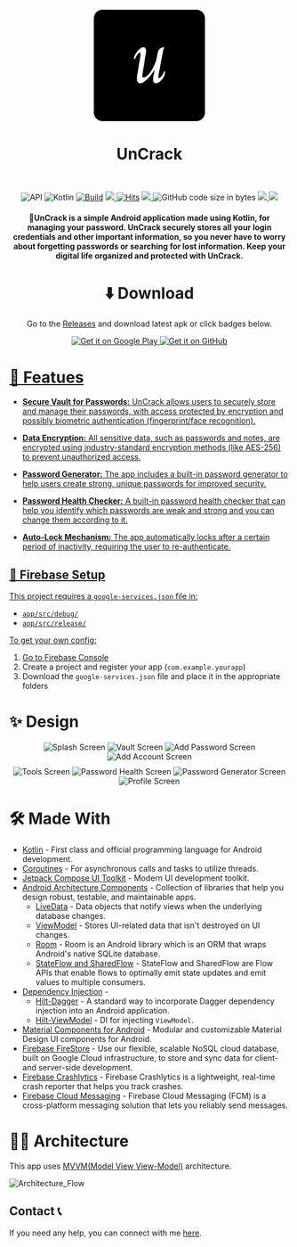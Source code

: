 <div align="center">
</br>
<img src="art/github_logo.svg" width="200" />

</div>

<h1 align="center">UnCrack</h1>

</br>
<p align="center">
  <img alt="API" src="https://img.shields.io/badge/Api%2021+-50f270?logo=android&logoColor=black&style=for-the-badge"/></a>
  <img alt="Kotlin" src="https://img.shields.io/badge/Kotlin-a503fc?logo=kotlin&logoColor=white&style=for-the-badge"/></a>
  <a href="https://github.com/aritra-tech/UnCrack/actions">
      <img alt="Build" src="https://img.shields.io/github/actions/workflow/status/aritra-tech/uncrack/ci_build.yml?label=Build&style=for-the-badge"/></a>
  <a href="https://github.com/aritra-tech/UnCrack/stargazers">
      <img src="https://img.shields.io/github/stars/aritra-tech/UnCrack?color=ffff00&style=for-the-badge"/>
  </a>
  <a href="https://hits.sh/github.com/aritra-tech/UnCrack/">
      <img alt="Hits" src="https://hits.sh/github.com/aritra-tech/UnCrack.svg?style=for-the-badge&label=Views&extraCount=7500&color=ff3f6f"/></a>
  <a href="https://github.com/aritra-tech/UnCrack/releases">
      <img src="https://img.shields.io/github/downloads/aritra-tech/uncrack/total?color=orange&style=for-the-badge"/>
  </a>
  <img alt="GitHub code size in bytes" src="https://img.shields.io/github/languages/code-size/aritra-tech/UnCrack?style=for-the-badge">
  <a href="">
      <img src="https://img.shields.io/github/v/release/aritra-tech/uncrack?color=purple&include_prereleases&logo=github&style=for-the-badge"/>
  </a>
  <a href="https://play.google.com/store/apps/details?id=com.geekymusketeers.uncrack">
      <img src="https://img.shields.io/endpoint?color=purple&logo=google-play&style=for-the-badge&label=Play%20store&url=https%3A%2F%2Fplay.cuzi.workers.dev%2Fplay%3Fi%3Dcom.geekymusketeers.uncrack%26l%3DAndroid%26m%3D%24version"/>
  </a>
  </br>
</p>

<h4 align="center">🔑UnCrack is a simple Android application made using Kotlin, for managing your password. UnCrack securely stores all your login credentials and other important information, 
  so you never have to worry about forgetting passwords or searching for lost information. Keep your digital life organized and protected with UnCrack.</h4>
  
<div align="center">
  
# ⬇️ Download
Go to the [Releases](https://github.com/aritra-tech/UnCrack/releases/latest) and download latest apk
or click badges below.

<a href="https://play.google.com/store/apps/details?id=com.geekymusketeers.uncrack"><img alt="Get it on Google Play" src="https://play.google.com/intl/en_us/badges/images/generic/en-play-badge.png" height=90px />
<a href="https://github.com/aritra-tech/UnCrack/releases/latest"><img alt="Get it on GitHub" src="https://user-images.githubusercontent.com/69304392/148696068-0cfea65d-b18f-4685-82b5-329a330b1c0d.png" height=90px />

</div>

# 🔏 Featues 

- **Secure Vault for Passwords:** UnCrack allows users to securely store and manage their passwords, with access protected by encryption and possibly biometric authentication (fingerprint/face recognition).

- **Data Encryption:** All sensitive data, such as passwords and notes, are encrypted using industry-standard encryption methods (like AES-256) to prevent unauthorized access.

- **Password Generator:** The app includes a built-in password generator to help users create strong, unique passwords for improved security.

- **Password Health Checker:** A built-in password health checker that can help you identify which passwords are weak and strong and you can change them according to it.

- **Auto-Lock Mechanism:** The app automatically locks after a certain period of inactivity, requiring the user to re-authenticate.

## 🔐 Firebase Setup

This project requires a `google-services.json` file in:
- `app/src/debug/`
- `app/src/release/`

To get your own config:
1. Go to [Firebase Console](https://console.firebase.google.com/)
2. Create a project and register your app (`com.example.yourapp`)
3. Download the `google-services.json` file and place it in the appropriate folders


# ✨ Design 

<div align="center">
  <div>
    <img src="https://github.com/user-attachments/assets/2852daf8-04bc-450d-ad1e-7cd5991c6935" alt="Splash Screen" width="180"/>
    <img src="https://github.com/user-attachments/assets/5d100e52-9fca-4c8f-ab15-ff755ccc6e2d" alt="Vault Screen" width="180"/>
    <img src="https://github.com/user-attachments/assets/2e9fc2c4-d156-40f2-b406-91c07761b2e7" alt="Add Password Screen" width="180"/>
    <img src="https://github.com/user-attachments/assets/17c5a986-44e2-4e4e-89ff-f3d271893963" alt="Add Account Screen" width="180"/>
  </div>
  <div style="margin-top: 10px;">
    <img src="https://github.com/user-attachments/assets/5f66fb8b-1aeb-44ed-9fb8-3deba2e0f259" alt="Tools Screen" width="180"/>
    <img src="https://github.com/user-attachments/assets/0eaaf477-3c5a-4b30-b043-dd475a9b93b7" alt="Password Health Screen" width="180"/>
    <img src="https://github.com/user-attachments/assets/e8fa9ccc-8a08-4221-8ffa-b5e76379ee80" alt="Password Generator Screen" width="180"/>
    <img src="https://github.com/user-attachments/assets/a55d01cc-7c7f-4eb7-a510-406e74f34e24" alt="Profile Screen" width="180"/>
  </div>
</div>


# 🛠 Made With 

- [Kotlin](https://kotlinlang.org/) - First class and official programming language for Android development.
- [Coroutines](https://kotlinlang.org/docs/reference/coroutines-overview.html) - For asynchronous calls and tasks to utilize threads.
- [Jetpack Compose UI Toolkit](https://developer.android.com/jetpack/compose) - Modern UI development toolkit.
- [Android Architecture Components](https://developer.android.com/topic/libraries/architecture) - Collection of libraries that help you design robust, testable, and maintainable apps.
  - [LiveData](https://developer.android.com/topic/libraries/architecture/livedata) - Data objects that notify views when the underlying database changes.
  - [ViewModel](https://developer.android.com/topic/libraries/architecture/viewmodel) - Stores UI-related data that isn't destroyed on UI changes.
  - [Room](https://developer.android.com/topic/libraries/architecture/room) - Room is an Android library which is an ORM that wraps Android's native SQLite database.
  - [StateFlow and SharedFlow](https://developer.android.com/kotlin/flow/stateflow-and-sharedflow#:~:text=StateFlow%20is%20a%20state%2Dholder,property%20of%20the%20MutableStateFlow%20class.) - StateFlow and SharedFlow are Flow APIs that enable flows to optimally emit state updates and emit values to multiple consumers.
- [Dependency Injection](https://developer.android.com/training/dependency-injection) -
    - [Hilt-Dagger](https://dagger.dev/hilt/) - A standard way to incorporate Dagger dependency injection into an Android application.
    - [Hilt-ViewModel](https://developer.android.com/training/dependency-injection/hilt-jetpack) - DI for injecting ```ViewModel```. 
- [Material Components for Android](https://github.com/material-components/material-components-android) - Modular and customizable Material Design UI components for Android.
- [Firebase FireStore](https://firebase.google.com/docs/firestore) - Use our flexible, scalable NoSQL cloud database, built on Google Cloud infrastructure, to store and sync data for client- and server-side development.
- [Firebase Crashlytics](https://firebase.google.com/docs/crashlytics?hl=en&authuser=0) - Firebase Crashlytics is a lightweight, real-time crash reporter that helps you track crashes.
- [Firebase Cloud Messaging](https://firebase.google.com/docs/cloud-messaging?hl=en&authuser=0) - Firebase Cloud Messaging (FCM) is a cross-platform messaging solution that lets you reliably send messages.

# 👷‍♂️ Architecture 

This app uses [MVVM(Model View View-Model)](https://developer.android.com/topic/architecture#recommended-app-arch) architecture.

![Architecture_Flow](https://user-images.githubusercontent.com/80090908/216841302-97243bc3-3df4-4416-8f1f-dc22398c86b1.png)


## Contact 📞
If you need any help, you can connect with me [here](https://www.linkedin.com/in/aritra-das-/).
